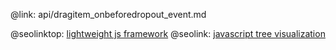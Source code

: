 @link: api/dragitem_onbeforedropout_event.md

@seolinktop: [lightweight js framework](https://webix.com)
@seolink: [javascript tree visualization](https://webix.com/widget/tree/)